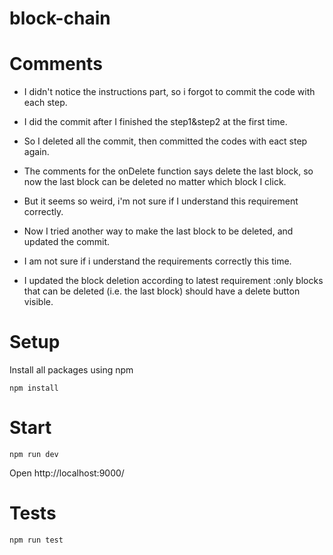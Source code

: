# block-chain

# Comments
 * I didn't notice the instructions part, so i forgot to commit the code with each step. 
 * I did the commit after I finished the step1&step2 at the first time.
 * So I deleted all the commit, then committed the codes with eact step again.
 * The comments for the onDelete function says delete the last block, so now the last block can be deleted no matter which block I click.
 * But it seems so weird, i'm not sure if I understand this requirement correctly.

 * Now I tried another way to make the last block to be deleted, and updated the commit.
 * I am not sure if i understand the requirements correctly this time. 
 * I updated the block deletion according to latest requirement :only blocks that can be deleted (i.e. the last block) should have a delete button visible.

 
# Setup
Install all packages using npm
```
npm install
```

# Start
```
npm run dev
```
Open http://localhost:9000/

# Tests
```
npm run test
```



